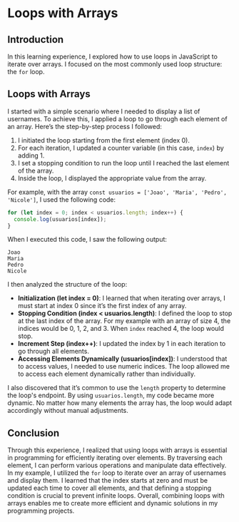 # Loops with Arrays

## Introduction
In this learning experience, I explored how to use loops in JavaScript to iterate over arrays. I focused on the most commonly used loop structure: the `for` loop.

## Loops with Arrays
I started with a simple scenario where I needed to display a list of usernames. To achieve this, I applied a loop to go through each element of an array. Here’s the step-by-step process I followed:

1. I initiated the loop starting from the first element (index 0).
2. For each iteration, I updated a counter variable (in this case, `index`) by adding 1.
3. I set a stopping condition to run the loop until I reached the last element of the array.
4. Inside the loop, I displayed the appropriate value from the array.

For example, with the array `const usuarios = ['Joao', 'Maria', 'Pedro', 'Nicole']`, I used the following code:

```javascript
for (let index = 0; index < usuarios.length; index++) {
  console.log(usuarios[index]);
}
```

When I executed this code, I saw the following output:

```
Joao
Maria
Pedro
Nicole
```

I then analyzed the structure of the loop:

- **Initialization (let index = 0)**: I learned that when iterating over arrays, I must start at index 0 since it’s the first index of any array.
- **Stopping Condition (index < usuarios.length)**: I defined the loop to stop at the last index of the array. For my example with an array of size 4, the indices would be 0, 1, 2, and 3. When `index` reached 4, the loop would stop.
- **Increment Step (index++)**: I updated the index by 1 in each iteration to go through all elements.
- **Accessing Elements Dynamically (usuarios[index])**: I understood that to access values, I needed to use numeric indices. The loop allowed me to access each element dynamically rather than individually.

I also discovered that it’s common to use the `length` property to determine the loop's endpoint. By using `usuarios.length`, my code became more dynamic. No matter how many elements the array has, the loop would adapt accordingly without manual adjustments.

## Conclusion
Through this experience, I realized that using loops with arrays is essential in programming for efficiently iterating over elements. By traversing each element, I can perform various operations and manipulate data effectively. In my example, I utilized the `for` loop to iterate over an array of usernames and display them. I learned that the index starts at zero and must be updated each time to cover all elements, and that defining a stopping condition is crucial to prevent infinite loops. Overall, combining loops with arrays enables me to create more efficient and dynamic solutions in my programming projects.